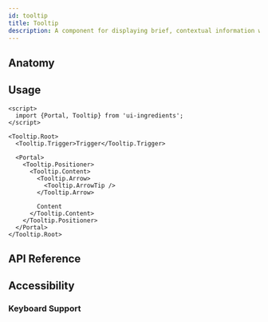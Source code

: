 ```yaml
---
id: tooltip
title: Tooltip
description: A component for displaying brief, contextual information when hovering over or focusing on an element.
---
```


<demo>

## Anatomy

<anatomy>

## Usage

```svelte
<script>
  import {Portal, Tooltip} from 'ui-ingredients';
</script>

<Tooltip.Root>
  <Tooltip.Trigger>Trigger</Tooltip.Trigger>

  <Portal>
    <Tooltip.Positioner>
      <Tooltip.Content>
        <Tooltip.Arrow>
          <Tooltip.ArrowTip />
        </Tooltip.Arrow>

        Content
      </Tooltip.Content>
    </Tooltip.Positioner>
  </Portal>
</Tooltip.Root>
```

## API Reference

<api>

## Accessibility

### Keyboard Support

<keyboard-support>
